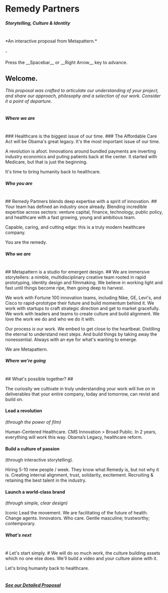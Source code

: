 
# Remedy Partners #
##### Storytelling, Culture & Identity #####
<br>
*An interactive proposal from Metapattern.*
<br><br>
-
<br><br>
Press the __Spacebar__ or __Right Arrow__ key to advance.


## Welcome. ##

*This proposal was crafted to articulate our understanding of your project,
and share our approach, philosophy and a selection of our work. Consider it a point of departure.*
<br><br>



##### Where we are #####
<br>
### Healthcare is the biggest issue of our time. ###
The Affordable Care Act will be Obama's great legacy. It's the most important issue of our time. 

A revolution is afoot. Innovations around bundled payments are inverting industry economics and puting patients back at the center. It started with Medicare, but that is just the beginning. 

It's time to bring humanity back to healthcare.

<!-- .slide: data-background="lib/img/obama.jpg" class="narrow white" -->



##### Who you are #####
<br>
## Remedy Partners blends deep expertise with a spirit of innovation. ##
Your team has defined an industry once already. Blending incredible expertise across sectors: venture capital, finance, technology, public policy, and healthcare with a fast growing, young and ambitious team.

Capable, caring, and cutting edge: this is a truly modern healthcare company. 

You are the remedy.

<!-- .slide: data-background="lib/img/remedy.jpg" class="white" -->



##### Who we are #####
<br>
## Metapattern is a studio for emergent design. ##
We are immersive storytellers: a nimble, multidisciplinary creative team rooted in rapid prototyping, identity design and filmmaking. We believe in working light and fast until things become ripe, then going deep to harvest. 

We work with Fortune 100 innovation teams, including Nike, GE, Levi's, and Cisco to rapid-prototype their future and build momentum behind it.  We work with startups to craft strategic direction and get to market gracefully.  We work with leaders and teams to create culture and build alignment. We love the work we do and who we do it with.

Our process *is* our work. We embed to get close to the heartbeat.  Distilling the eternal to understand next steps.  And build things by taking away the nonessential.  Always with an eye for what's wanting to emerge.

We are Metapattern.

<!-- .slide: data-background="lib/img/stones.JPG" class="white" -->



##### Where we're going #####
<br>
## What's possible together? ##

The curiosity we cultivate in truly understanding your work will live on in deliverables that your entire company, today and tomorrow, can revist and build on. 


#### Lead a revolution ####
*(through the power of film)*

Human-Centered Healthcare.
CMS Innovation > Broad Public. In 2 years, everything will work this way.
Obama’s Legacy, healthcare reform.


#### Build a culture of passion ####
(through interactive storytelling).

Hiring 5-10 new people / week. They know what Remedy is, but not why it is.
Creating internal alignment, trust, solidarity, excitement.
Recruiting & retaining the best talent in the industry.


#### Launch a world-class brand ####
*(through simple, clear design)*

Iconic
Lead the movement.
We are facilitating of the future of health.
Change agents. Innovators. Who care.
Gentle masculine; trustworthy; contemporary.



##### What's next #####
<br>
# Let's start simply. #
We will do so much work, the culture building assets which no one else does. We'll build a video and your culture alone with it.

Let's bring humanity back to healthcare.
<br><br>
##### <a href="https://docs.google.com/a/metapattern.is/document/d/1v0AMw2u7CUg7jCYoxUYKbkP2B08a1pxzdMT2qwD9YmI/edit" class="btn"> See our Detailed Proposal </a> #####

